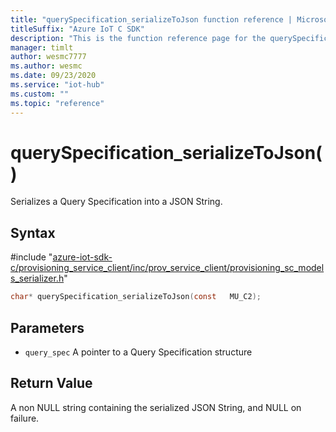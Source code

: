 ```yaml
---                             
title: "querySpecification_serializeToJson function reference | Microsoft Docs" 
titleSuffix: "Azure IoT C SDK"            
description: "This is the function reference page for the querySpecification_serializeToJson() function in the Azure IoT C SDK. This SDK is used with Azure IoT Hub and Azure IoT Hub Device Provisioning Service"            
manager: timlt                 
author: wesmc7777              
ms.author: wesmc               
ms.date: 09/23/2020                    
ms.service: "iot-hub"             
ms.custom: ""                
ms.topic: "reference"        
---                            
```


# querySpecification_serializeToJson()

Serializes a Query Specification into a JSON String.

## Syntax

\#include "[azure-iot-sdk-c/provisioning_service_client/inc/prov_service_client/provisioning_sc_models_serializer.h](../provisioning-sc-models-serializer-h.md)"  
```C
char* querySpecification_serializeToJson(const   MU_C2);
```

## Parameters
* `query_spec` A pointer to a Query Specification structure

## Return Value
A non NULL string containing the serialized JSON String, and NULL on failure.

